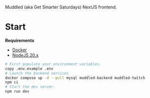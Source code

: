 Muddled (aka Get Smarter Saturdays) NextJS frontend.

# Start

**Requirements**

 - [Docker](https://docker.com)
 - [NodeJS 20.x](https://nodejs.org)


```sh
# First populate your environment variables.
copy .env.example .env
# Launch the backend services
docker compose up -d --pull mysql muddled-backend muddled-twitch
npm ci
# Start the dev server.
npm run dev
```

